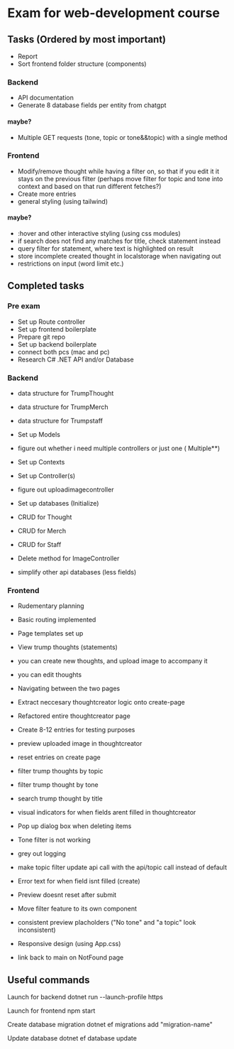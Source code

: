# Exam for web-development course

## Tasks (Ordered by most important)
- Report
- Sort frontend folder structure (components)

### Backend 
- API documentation
- Generate 8 database fields per entity from chatgpt

#### maybe?
- Multiple GET requests (tone, topic or tone&&topic) with a single method

### Frontend
- Modify/remove thought while having a filter on, so that if you edit it it stays on the previous filter (perhaps move filter for topic and tone into context and based on that run different fetches?)
- Create more entries
- general styling (using tailwind) 

#### maybe?
- :hover and other interactive styling (using css modules)
- if search does not find any matches for title, check statement instead
- query filter for statement, where text is highlighted on result
- store incomplete created thought in localstorage when navigating out
- restrictions on input (word limit etc.)

## Completed tasks
### Pre exam
- Set up Route controller
- Set up frontend boilerplate
- Prepare git repo
- Set up backend boilerplate
- connect both pcs (mac and pc) 
- Research C# .NET API and/or Database

### Backend
- data structure for TrumpThought
- data structure for TrumpMerch
- data structure for Trumpstaff

- Set up Models

- figure out whether i need multiple controllers or just one ( Multiple**)

- Set up Contexts
- Set up Controller(s)
- figure out uploadimagecontroller
- Set up databases (Initialize)

- CRUD for Thought
- CRUD for Merch
- CRUD for Staff

- Delete method for ImageController
- simplify other api databases (less fields)

### Frontend
- Rudementary planning
- Basic routing implemented
- Page templates set up

- View trump thoughts (statements)
- you can create new thoughts, and upload image to accompany it
- you can edit thoughts
- Navigating between the two pages
- Extract neccesary thoughtcreator logic onto create-page
- Refactored entire thoughtcreator page

- Create 8-12 entries for testing purposes
- preview uploaded image in thoughtcreator
- reset entries on create page
- filter trump thoughts by topic
- filter trump thought by tone
- search trump thought by title
- visual indicators for when fields arent filled in thoughtcreator

- Pop up dialog box when deleting items
- Tone filter is not working
- grey out logging 
- make topic filter update api call with the api/topic call instead of default
- Error text for when field isnt filled (create)
- Preview doesnt reset after submit
- Move filter feature to its own component
- consistent preview placholders ("No tone" and "a topic" look inconsistent)
- Responsive design (using App.css)

- link back to main on NotFound page
## Useful commands

Launch for backend
    dotnet run --launch-profile https

Launch for frontend
    npm start

Create database migration
    dotnet ef migrations add "migration-name" 

Update database
    dotnet ef database update
